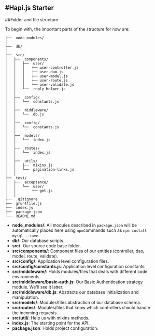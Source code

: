 #Hapi.js Starter
---

##Folder and file structure

To begin with, the important parts of the structure for now are:

```
├──  node_modules/
│
├──  db/
│
├──  src/
│   ├──  components/
│   │   ├──  user/
│   │   │   ├── user-controller.js
│   │   │   ├── user-dao.js
│   │   │   ├── user-model.js
│   │   │   ├── user-route.js
│   │   │   └── user-validate.js
│   │   └──  reply-helper.js
│   │
│   ├──  config/
│   │   └──  constants.js
│   │
│   ├──  middleware/
│   │   └──  db.js
│   │
│   ├──  config/
│   │   └──  constants.js
│   │
│   ├──  models/
│   │   └──  index.js
│   │
│   ├──  routes/
│   │   └──  index.js
│   │
│   ├──  utils/
│   │   ├──  mixins.js
│   │   └──  pagination-links.js
│   │
├──  test/
│   ├──  acceptance/
│   │   └──  user/
│   │       └── get.js
│   │   
├──  .gitignore
├──  gruntfile.js
├──  index.js
├──  package.json
└──  README.md

```

* **node_modules/**: All modules described in `package.json` will be automatically placed here using `npm`commands such as `npm install mysql --save`.
* **db/**: Our database scripts.
* **src/**: Our source code base folder.
* **src/components/**: Component files of our entities (controller, dao, model, route, validate).
* **src/config/**: Application level configuration files.
* **src/config/constants.js**: Application level configuration constants.
* **src/middleware/**: Holds modules/files that deals with different code environments.
* **src/middleware/basic-auth.js**: Our Basic Authentication strategy module. We'll see it latter.
* **src/middleware/db.js**: Abstracts our database initialization and manipulation.
* **src/models/**: Modules/files abstraction of our database schema.
* **src/routes/**: Modules/files that know which controllers should handle the incoming requests.
* **src/util/**: Help us with mixins methods.
* **index.js**: The starting point for the API.
* **package.json**: Holds project configuration.
